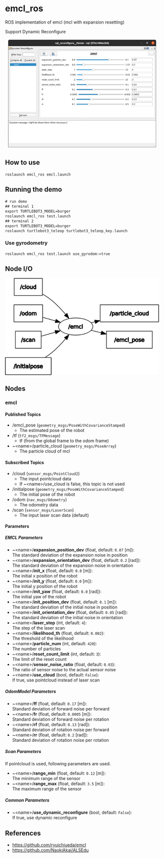   # emcl_ros

ROS implementation of emcl (mcl with expansion resetting)

Support Dynamic Reconfigure

<p align="center">
  <img src="images/rqt_reconfigure.png" height="360px"/>
</p>

## How to use

```
roslaunch emcl_ros emcl.launch
```

## Running the demo

```
# run demo
## terminal 1
export TURTLEBOT3_MODEL=burger
roslaunch emcl_ros test.launch
## terminal 2
export TURTLEBOT3_MODEL=burger
roslaunch turtlebot3_teleop turtlebot3_teleop_key.launch
```

### Use gyrodometry

```
roslaunch emcl_ros test.launch use_gyrodom:=true
```

## Node I/O

![Node I/O](images/node_io.png)

## Nodes

### emcl

#### Published Topics

- /emcl_pose (`geometry_msgs/PoseWithCovarianceStamped`)
  - The estimated pose of the robot
- /tf (`tf2_msgs/TFMessage`)
  - tf (from the global frame to the odom frame)
- ~\<name>/particle_cloud (`geometry_msgs/PoseArray`)
  - The particle cloud of mcl

#### Subscribed Topics

- /cloud (`sensor_msgs/PointCloud2`)
  - The input pointcloud data
  - If ~\<name>/use_cloud is false, this topic is not used
- /initialpose (`geometry_msgs/PoseWithCovarianceStamped`)
  - The initial pose of the robot
- /odom (`nav_msgs/Odometry`)
  - The odometry data
- /scan (`sensor_msgs/LaserScan`)
  - The input laser scan data (default)

#### Parameters

##### EMCL Parameters

- ~\<name>/<b>expansion_position_dev</b> (float, default: `0.07` [m]):<br>
  The standard deviation of the expansion noise in position
- ~\<name>/<b>expansion_orientation_dev</b> (float, default: `0.2` [rad]):<br>
  The standard deviation of the expansion noise in orientation
- ~\<name>/<b>init_x</b> (float, default: `0.0` [m]):<br>
  The initial x position of the robot
- ~\<name>/<b>init_y</b> (float, default: `0.0` [m]):<br>
  The initial y position of the robot
- ~\<name>/<b>init_yaw</b> (float, default: `0.0` [rad]):<br>
  The initial yaw of the robot
- ~\<name>/<b>init_position_dev</b> (float, default: `0.1` [m]):<br>
  The standard deviation of the initial noise in position
- ~\<name>/<b>init_orientation_dev</b> (float, default: `0.05` [rad]):<br>
  The standard deviation of the initial noise in orientation
- ~\<name>/<b>laser_step</b> (int, default: `4`):<br>
  The step of the laser scan
- ~\<name>/<b>likelihood_th</b> (float, default: `0.002`):<br>
  The threshold of the likelihood
- ~\<name>/<b>particle_num</b> (int, default: `420`):<br>
  The number of particles
- ~\<name>/<b>reset_count_limit</b> (int, default: `3`):<br>
  The limit of the reset count
- ~\<name>/<b>sensor_noise_ratio</b> (float, default: `0.03`):<br>
  The ratio of sensor noise to the actual sensor noise
- ~\<name>/<b>use_cloud</b> (bool, default: `False`):<br>
  If true, use pointcloud instead of laser scan

##### OdomModel Parameters

- ~\<name>/<b>ff</b> (float, default: `0.17` [m]):<br>
  Standard deviation of forward noise per forward
- ~\<name>/<b>fr</b> (float, default: `0.0005` [m]):<br>
  Standard deviation of forward noise per rotation
- ~\<name>/<b>rf</b> (float, default: `0.13` [rad]):<br>
  Standard deviation of rotation noise per forward
- ~\<name>/<b>rr</b> (float, default: `0.2` [rad]):<br>
  Standard deviation of rotation noise per rotation

##### Scan Parameters

If pointcloud is used, following parameters are used.

- ~\<name>/<b>range_min</b> (float, default: `0.12` [m]):<br>
  The minimum range of the sensor
- ~\<name>/<b>range_max</b> (float, default: `3.5` [m]):<br>
  The maximum range of the sensor

##### Common Parameters

- ~\<name>/<b>use_dynamic_reconfigure</b> (bool, default: `False`):<br>
  If true, use dynamic reconfigure

## References

- https://github.com/ryuichiueda/emcl
- https://github.com/NaokiAkai/ALSEdu
